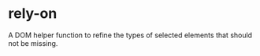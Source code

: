 # rely-on
A DOM helper function to refine the types of selected elements that should not be missing.
